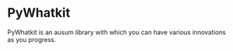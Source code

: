 # PyWhatkit
PyWhatkit is an ausum library with which you can have various innovations as you progress.
